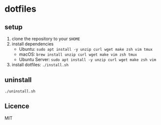 # dotfiles

## setup

1. clone the repository to your `$HOME`
1. install dependencies
   - Ubuntu: `sudo apt install -y unzip curl wget make zsh vim tmux`
   - macOS: `brew install unzip curl wget make vim zsh tmux`
   - Ubuntu Server: `sudo apt install -y unzip curl wget make zsh vim`
1. install dotfiles: `./install.sh`

## uninstall

`./uninstall.sh`

## Licence

MIT
